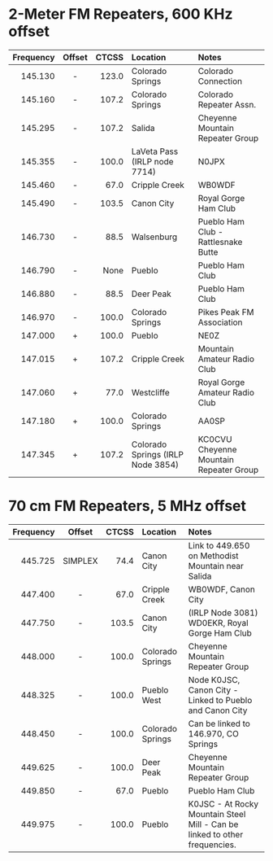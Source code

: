 2-Meter FM Repeaters, 600 KHz offset
====================================

|Frequency|Offset|CTCSS|Location|Notes|
|---------:|:-------:|-----:|:--------|:-------|
|145.130|-|123.0|Colorado Springs|Colorado Connection|
|145.160|-|107.2|Colorado Springs|Colorado Repeater Assn.|
|145.295|-|107.2|Salida|Cheyenne Mountain Repeater Group|
|145.355|-|100.0|LaVeta Pass (IRLP node 7714)|N0JPX|
|145.460|-|67.0|Cripple Creek|WB0WDF|
|145.490|-|103.5|Canon City|Royal Gorge Ham Club|
|146.730|-|88.5|Walsenburg|Pueblo Ham Club - Rattlesnake Butte|
|146.790|-|None|Pueblo|Pueblo Ham Club|
|146.880|-|88.5|Deer Peak|Pueblo Ham Club|
|146.970|-|100.0|Colorado Springs|Pikes Peak FM Association|
|147.000|+|100.0|Pueblo|NE0Z|
|147.015|+|107.2|Cripple Creek|Mountain Amateur Radio Club|
|147.060|+|77.0|Westcliffe|Royal Gorge Amateur Radio Club|
|147.180|+|100.0|Colorado Springs|AA0SP|
|147.345|+|107.2|Colorado Springs (IRLP Node 3854)|KC0CVU Cheyenne Mountain Repeater Group|


70 cm FM Repeaters, 5 MHz offset
================================

|Frequency|Offset|CTCSS|Location|Notes|
|---------:|:-------:|-----:|:--------|:-------|
|445.725|SIMPLEX|74.4|Canon City|Link to 449.650 on Methodist Mountain near Salida|
|447.400|-|67.0|Cripple Creek|WB0WDF, Canon City|
|447.750|-|103.5|Canon City|(IRLP Node 3081) WD0EKR, Royal Gorge Ham Club|
|448.000|-|100.0|Colorado Springs|Cheyenne Mountain Repeater Group|
|448.325|-|100.0|Pueblo West|Node K0JSC, Canon City - Linked to Pueblo and Canon City|
|448.450|-|100.0|Colorado Springs|Can be linked to 146.970, CO Springs|
|449.625|-|100.0|Deer Peak|Cheyenne Mountain Repeater Group|
|449.850|-|67.0|Pueblo|Pueblo Ham Club|
|449.975|-|100.0|Pueblo|K0JSC - At Rocky Mountain Steel Mill - Can be linked to other frequencies.|
